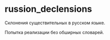 # russion_declensions
Склонения существительных в русском языке.

Попытка реализации без обширных словарей.
